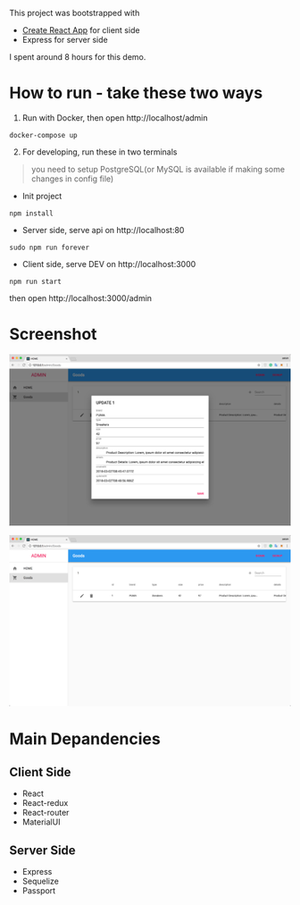 This project was bootstrapped with
- [Create React App](https://github.com/facebookincubator/create-react-app) for client side
- Express for server side

I spent around 8 hours for this demo.

# How to run - take these two ways
1. Run with Docker, then open http://localhost/admin
```
docker-compose up
```

2. For developing, run these in two terminals
> you need to setup PostgreSQL(or MySQL is available if making some changes in config file)

- Init project
```
npm install
```

- Server side, serve api on http://localhost:80
```
sudo npm run forever
```

- Client side, serve DEV on http://localhost:3000
```
npm run start
```
then open http://localhost:3000/admin

# Screenshot

![Screenshot](/WX20180302-165033@2x.png)

![Screenshot](/WX20180302-165042@2x.png)


# Main Depandencies

## Client Side
- React
- React-redux
- React-router
- MaterialUI

## Server Side
- Express
- Sequelize
- Passport
